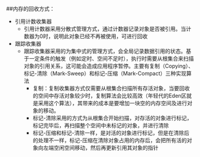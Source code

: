 ##内存的回收方式：

* 引用计数收集器
    * 引用计数器采用分散式管理方式，通过计数器记录对象是否被引用。当计数器为0时，说明此对象已经不再被使用，可进行回收
*  跟踪收集器
    *  跟踪收集器采用的为集中式的管理方式，会全局记录数据引用的状态。基于一定条件的触发（例如定时、空间不足时），执行时需要从根集合来扫描对象的引用关系，这可能会造成应用程序暂停。主要有复制（Copying）、标记-清除（Mark-Sweep）和标记-压缩（Mark-Compact）三种实现算法
        * 复制：复制收集器方式仅需要从根集合扫描所有存活对象，当要回收的空间中存活对象较少时，复制算法会比较高效（年轻代的Eden区就是采用这个算法），其带来的成本是要增加一块空的内存空间及进行对象的移动。
        *  标记-清除采用的方式为从根集合开始扫描，对存活的对象进行标记，标记完毕后，再扫描整个空间中未标记的对象，并进行清除
        *  标记-压缩和标记-清除一样，是对活的对象进行标记，但是在清除后的处理不一样，标记-压缩在清除对象占用的内存后，会把所有活的对象向左端空闲空间移动，然后再更新引用其对象的指针
